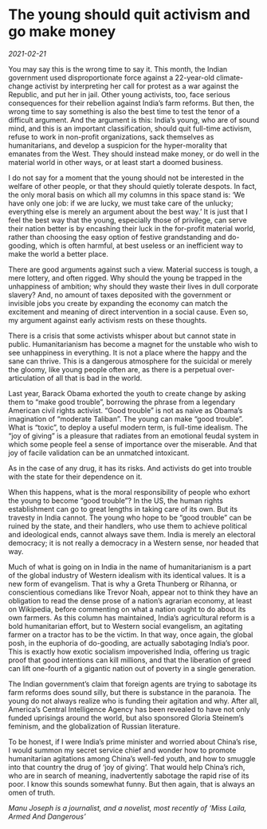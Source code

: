 # The young should quit activism and go make money

*2021-02-21*

You may say this is the wrong time to say it. This month, the Indian
government used disproportionate force against a 22-year-old
climate-change activist by interpreting her call for protest as a war
against the Republic, and put her in jail. Other young activists, too,
face serious consequences for their rebellion against India’s farm
reforms. But then, the wrong time to say something is also the best time
to test the tenor of a difficult argument. And the argument is this:
India’s young, who are of sound mind, and this is an important
classification, should quit full-time activism, refuse to work in
non-profit organizations, sack themselves as humanitarians, and develop
a suspicion for the hyper-morality that emanates from the West. They
should instead make money, or do well in the material world in other
ways, or at least start a doomed business.

I do not say for a moment that the young should not be interested in the
welfare of other people, or that they should quietly tolerate despots.
In fact, the only moral basis on which all my columns in this space
stand is: ‘We have only one job: if we are lucky, we must take care of
the unlucky; everything else is merely an argument about the best way.’
It is just that I feel the best way that the young, especially those of
privilege, can serve their nation better is by encashing their luck in
the for-profit material world, rather than choosing the easy option of
festive grandstanding and do-gooding, which is often harmful, at best
useless or an inefficient way to make the world a better place.

There are good arguments against such a view. Material success is tough,
a mere lottery, and often rigged. Why should the young be trapped in the
unhappiness of ambition; why should they waste their lives in dull
corporate slavery? And, no amount of taxes deposited with the government
or invisible jobs you create by expanding the economy can match the
excitement and meaning of direct intervention in a social cause. Even
so, my argument against early activism rests on these thoughts.

There is a crisis that some activists whisper about but cannot state in
public. Humanitarianism has become a magnet for the unstable who wish to
see unhappiness in everything. It is not a place where the happy and the
sane can thrive. This is a dangerous atmosphere for the suicidal or
merely the gloomy, like young people often are, as there is a perpetual
over-articulation of all that is bad in the world.

Last year, Barack Obama exhorted the youth to create change by asking
them to “make good trouble”, borrowing the phrase from a legendary
American civil rights activist. “Good trouble” is not as naive as
Obama’s imagination of “moderate Taliban”. The young can make “good
trouble”. What is “toxic”, to deploy a useful modern term, is full-time
idealism. The “joy of giving” is a pleasure that radiates from an
emotional feudal system in which some people feel a sense of importance
over the miserable. And that joy of facile validation can be an
unmatched intoxicant.

As in the case of any drug, it has its risks. And activists do get into
trouble with the state for their dependence on it.

When this happens, what is the moral responsibility of people who exhort
the young to become “good trouble”? In the US, the human rights
establishment can go to great lengths in taking care of its own. But its
travesty in India cannot. The young who hope to be “good trouble” can be
ruined by the state, and their handlers, who use them to achieve
political and ideological ends, cannot always save them. India is merely
an electoral democracy; it is not really a democracy in a Western sense,
nor headed that way.

Much of what is going on in India in the name of humanitarianism is a
part of the global industry of Western idealism with its identical
values. It is a new form of evangelism. That is why a Greta Thunberg or
Rihanna, or conscientious comedians like Trevor Noah, appear not to
think they have an obligation to read the dense prose of a nation’s
agrarian economy, at least on Wikipedia, before commenting on what a
nation ought to do about its own farmers. As this column has maintained,
India’s agricultural reform is a bold humanitarian effort, but to
Western social evangelism, an agitating farmer on a tractor has to be
the victim. In that way, once again, the global posh, in the euphoria of
do-gooding, are actually sabotaging India’s poor. This is exactly how
exotic socialism impoverished India, offering us tragic proof that good
intentions can kill millions, and that the liberation of greed can lift
one-fourth of a gigantic nation out of poverty in a single generation.

The Indian government’s claim that foreign agents are trying to sabotage
its farm reforms does sound silly, but there is substance in the
paranoia. The young do not always realize who is funding their agitation
and why. After all, America’s Central Intelligence Agency has been
revealed to have not only funded uprisings around the world, but also
sponsored Gloria Steinem’s feminism, and the globalization of Russian
literature.

To be honest, if I were India’s prime minister and worried about China’s
rise, I would summon my secret service chief and wonder how to promote
humanitarian agitations among China’s well-fed youth, and how to smuggle
into that country the drug of ‘joy of giving’. That would help China’s
rich, who are in search of meaning, inadvertently sabotage the rapid
rise of its poor. I know this sounds somewhat funny. But then again,
that is always an omen of truth.

*Manu Joseph is a journalist, and a novelist, most recently of ‘Miss
Laila, Armed And Dangerous’*
